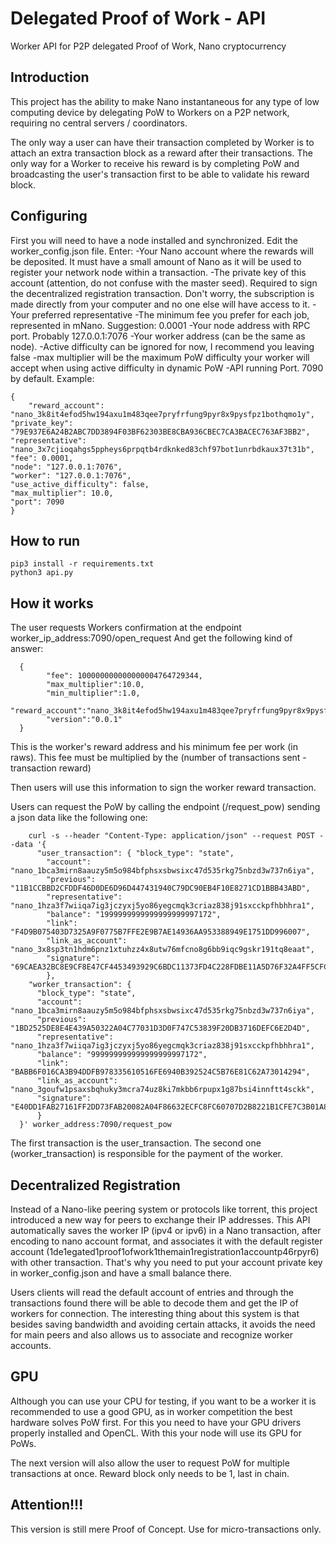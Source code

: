# Delegated Proof of Work - API
Worker API for P2P delegated Proof of Work, Nano cryptocurrency

## Introduction

This project has the ability to make Nano instantaneous for any type of low computing device by delegating PoW to Workers on a P2P network, requiring no central servers / coordinators.

The only way a user can have their transaction completed by Worker is to attach an extra transaction block as a reward after their transactions. The only way for a Worker to receive his reward is by completing PoW and broadcasting the user's transaction first to be able to validate his reward block.

## Configuring
First you will need to have a node installed and synchronized.
Edit the worker_config.json file. Enter:
	-Your Nano account where the rewards will be deposited. It must have a small amount of Nano as it will be used to register your network node within a transaction.
	-The private key of this account (attention, do not confuse with the master seed). Required to sign the decentralized registration transaction. Don't worry, the subscription is made directly from your computer and no one else will have access to it.
	-Your preferred representative
	-The minimum fee you prefer for each job, represented in mNano. Suggestion: 0.0001
	-Your node address with RPC port. Probably 127.0.0.1:7076
	-Your worker address (can be the same as node).
	-Active difficulty can be ignored for now, I recommend you leaving false
	-max multiplier will be the maximum PoW difficulty your worker will accept when using active difficulty in dynamic PoW 
	-API running Port. 7090 by default.
Example:


    {	
    	"reward_account": "nano_3k8it4efod5hw194axu1m483qee7pryfrfung9pyr8x9pysfpz1bothqmo1y",
	"private_key": "79E937E6A24B2ABC7DD3894F03BF62303BE8CBA936CBEC7CA3BACEC763AF3BB2",
	"representative": "nano_3x7cjioqahgs5ppheys6prpqtb4rdknked83chf97bot1unrbdkaux37t31b",
 	"fee": 0.0001,
	"node": "127.0.0.1:7076",
	"worker": "127.0.0.1:7076",
	"use_active_difficulty": false,
	"max_multiplier": 10.0,
	"port": 7090
    }



## How to run

    pip3 install -r requirements.txt
    python3 api.py


## How it works

The user requests Workers confirmation at the endpoint worker_ip_address:7090/open_request
And get the following kind of answer:

      {				 
      		"fee": 100000000000000004764729344,
      		"max_multiplier":10.0,
      		"min_multiplier":1.0,
      		"reward_account":"nano_3k8it4efod5hw194axu1m483qee7pryfrfung9pyr8x9pysfpz1bothqmo1y",
      		"version":"0.0.1"
      }


This is the worker's reward address and his minimum fee per work (in raws). 
This fee must be multiplied by the (number of transactions sent - transaction reward)

Then users will use this information to sign the worker reward transaction.


Users can request the PoW by calling the endpoint (/request_pow) sending a json data like the following one:


        curl -s --header "Content-Type: application/json" --request POST --data '{
          "user_transaction": { "block_type": "state", 
            "account": "nano_1bca3mirn8aauzy5m5o984bfphsxsbwsixc47d535rkg75nbzd3w737n6iya", 
            "previous": "11B1CCBBD2CFDDF46D0DE6D96D447431940C79DC90EB4F10E8271CD1BBB43ABD", 
            "representative": "nano_1hza3f7wiiqa7ig3jczyxj5yo86yegcmqk3criaz838j91sxcckpfhbhhra1", 
            "balance": "1999999999999999999997172", 
            "link": "F4D9B075403D7325A9F0775B7FFE2E9B7AE14936AA953388949E1751DD996007", 
            "link_as_account": "nano_3x8sp3tn1hdm6pnz1xtuhzz4x8utw76mfcno8g6bb9iqc9gskr191tq8eaat", 
            "signature": "69CAEA32BC8E9CF8E47CF4453493929C6BDC11373FD4C228FDBE11A5D76F32A4FF5CFC5D7AD33A67CF3AE9014434B39CDFE83BB9F5F2BF08F5ED0EFBC391870D"
            },
        "worker_transaction": { 
          "block_type": "state", 
          "account": "nano_1bca3mirn8aauzy5m5o984bfphsxsbwsixc47d535rkg75nbzd3w737n6iya", 
          "previous": "1BD2525DE8E4E439A50322A04C77031D3D0F747C53839F20DB3716DEFC6E2D4D", 
          "representative": "nano_1hza3f7wiiqa7ig3jczyxj5yo86yegcmqk3criaz838j91sxcckpfhbhhra1", 
          "balance": "999999999999999999997172", 
          "link": "BABB6F016CA3B94DDFB978335610516FE6940B392524C5B76E81C62A73014294", 
          "link_as_account": "nano_3goufw1psaxsbqhuky3mcra74uz8ki7mkbb6rpupx1g87bsi4innftt4sckk", 
          "signature": "E40DD1FAB27161FF2DD73FAB20082A04F86632ECFC8FC60707D2B8221B1CFE7C3B01A8D718AC04C3F6F5EC764C8EBD9905CC756FE2DB381D81A0AC7D2A974D00"
          }
      }' worker_address:7090/request_pow

 

The first transaction is the user_transaction. The second one (worker_transaction) is responsible for the payment of the worker. 

## Decentralized Registration 
Instead of a Nano-like peering system or protocols like torrent, this project introduced a new way for peers to exchange their IP addresses.
This API automatically saves the worker IP (ipv4 or ipv6) in a Nano transaction, after encoding to nano account format, and associates it with the default register account (1de1egated1proof1ofwork1themain1registration1accountp46rpyr6) with other transaction.
That's why you need to put your account private key in worker_config.json and have a small balance there.

Users clients will read the default account of entries and through the transactions found there will be able to decode them  and get the IP of workers for connection. The interesting thing about this system is that besides saving bandwidth and avoiding certain attacks, it avoids the need for main peers and also allows us to associate and recognize worker accounts.


## GPU
Although you can use your CPU for testing, if you want to be a worker it is recommended to use a good GPU, as in worker competition the best hardware solves PoW first.
For this you need to have your GPU drivers properly installed and OpenCL. With this your node will use its GPU for PoWs.


The next version will also allow the user to request PoW for multiple transactions at once. Reward block only needs to be 1, last in chain.

## Attention!!! 
This version is still mere Proof of Concept. Use for micro-transactions only.
